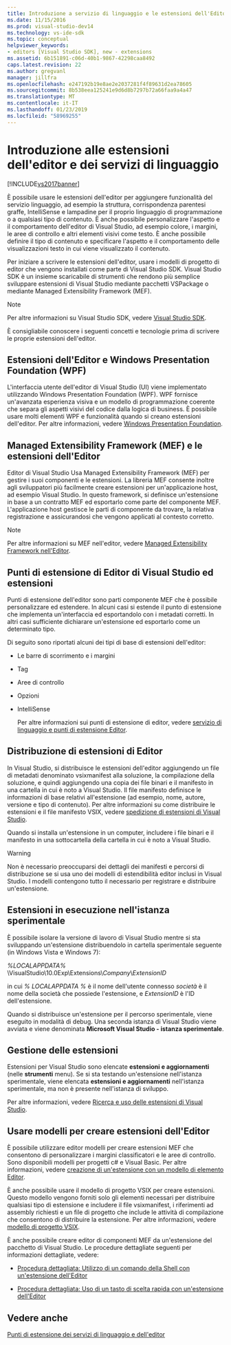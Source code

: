 ```yaml
---
title: Introduzione a servizio di linguaggio e le estensioni dell'Editor | Microsoft Docs
ms.date: 11/15/2016
ms.prod: visual-studio-dev14
ms.technology: vs-ide-sdk
ms.topic: conceptual
helpviewer_keywords:
- editors [Visual Studio SDK], new - extensions
ms.assetid: 6b151891-c06d-40b1-9867-42298caa8492
caps.latest.revision: 22
ms.author: gregvanl
manager: jillfra
ms.openlocfilehash: e247192b19e8ae2e2037281f4f89631d2ea78605
ms.sourcegitcommit: 8b538eea125241e9d6d8b7297b72a66faa9a4a47
ms.translationtype: MT
ms.contentlocale: it-IT
ms.lasthandoff: 01/23/2019
ms.locfileid: "58969255"
---
```

# <a name="getting-started-with-language-service-and-editor-extensions"></a>Introduzione alle estensioni dell'editor e dei servizi di linguaggio
[!INCLUDE[vs2017banner](../includes/vs2017banner.md)]

È possibile usare le estensioni dell'editor per aggiungere funzionalità del servizio linguaggio, ad esempio la struttura, corrispondenza parentesi graffe, IntelliSense e lampadine per il proprio linguaggio di programmazione o a qualsiasi tipo di contenuto. È anche possibile personalizzare l'aspetto e il comportamento dell'editor di Visual Studio, ad esempio colore, i margini, le aree di controllo e altri elementi visivi come testo. È anche possibile definire il tipo di contenuto e specificare l'aspetto e il comportamento delle visualizzazioni testo in cui viene visualizzato il contenuto.  
  
 Per iniziare a scrivere le estensioni dell'editor, usare i modelli di progetto di editor che vengono installati come parte di Visual Studio SDK. Visual Studio SDK è un insieme scaricabile di strumenti che rendono più semplice sviluppare estensioni di Visual Studio mediante pacchetti VSPackage o mediante Managed Extensibility Framework (MEF).  
  
> [!NOTE]
>  Per altre informazioni su Visual Studio SDK, vedere [Visual Studio SDK](../extensibility/visual-studio-sdk.md).  
  
 È consigliabile conoscere i seguenti concetti e tecnologie prima di scrivere le proprie estensioni dell'editor.  
  
## <a name="the-windows-presentation-foundation-wpf-and-editor-extensions"></a>Estensioni dell'Editor e Windows Presentation Foundation (WPF)  
 L'interfaccia utente dell'editor di Visual Studio (UI) viene implementato utilizzando Windows Presentation Foundation (WPF). WPF fornisce un'avanzata esperienza visiva e un modello di programmazione coerente che separa gli aspetti visivi del codice dalla logica di business. È possibile usare molti elementi WPF e funzionalità quando si creano estensioni dell'editor. Per altre informazioni, vedere [Windows Presentation Foundation](http://msdn.microsoft.com/library/f667bd15-2134-41e9-b4af-5ced6fafab5d).  
  
## <a name="the-managed-extensibility-framework-mef-and-editor-extensions"></a>Managed Extensibility Framework (MEF) e le estensioni dell'Editor  
 Editor di Visual Studio Usa Managed Extensibility Framework (MEF) per gestire i suoi componenti e le estensioni. La libreria MEF consente inoltre agli sviluppatori più facilmente creare estensioni per un'applicazione host, ad esempio Visual Studio. In questo framework, si definisce un'estensione in base a un contratto MEF ed esportarlo come parte del componente MEF. L'applicazione host gestisce le parti di componente da trovare, la relativa registrazione e assicurandosi che vengono applicati al contesto corretto.  
  
> [!NOTE]
>  Per altre informazioni su MEF nell'editor, vedere [Managed Extensibility Framework nell'Editor](../extensibility/managed-extensibility-framework-in-the-editor.md).  
  
## <a name="visual-studio-editor-extension-points-and-extensions"></a>Punti di estensione di Editor di Visual Studio ed estensioni  
 Punti di estensione dell'editor sono parti componente MEF che è possibile personalizzare ed estendere. In alcuni casi si estende il punto di estensione che implementa un'interfaccia ed esportandolo con i metadati corretti. In altri casi sufficiente dichiarare un'estensione ed esportarlo come un determinato tipo.  
  
 Di seguito sono riportati alcuni dei tipi di base di estensioni dell'editor:  
  
- Le barre di scorrimento e i margini  
  
- Tag  
  
- Aree di controllo  
  
- Opzioni  
  
- IntelliSense  
  
  Per altre informazioni sui punti di estensione di editor, vedere [servizio di linguaggio e punti di estensione Editor](../extensibility/language-service-and-editor-extension-points.md).  
  
## <a name="deploying-editor-extensions"></a>Distribuzione di estensioni di Editor  
 In Visual Studio, si distribuisce le estensioni dell'editor aggiungendo un file di metadati denominato vsixmanifest alla soluzione, la compilazione della soluzione, e quindi aggiungendo una copia dei file binari e il manifesto in una cartella in cui è noto a Visual Studio. Il file manifesto definisce le informazioni di base relativi all'estensione (ad esempio, nome, autore, versione e tipo di contenuto). Per altre informazioni su come distribuire le estensioni e il file manifesto VSIX, vedere [spedizione di estensioni di Visual Studio](../extensibility/shipping-visual-studio-extensions.md).  
  
 Quando si installa un'estensione in un computer, includere i file binari e il manifesto in una sottocartella della cartella in cui è noto a Visual Studio.  
  
> [!WARNING]
>  Non è necessario preoccuparsi dei dettagli dei manifesti e percorsi di distribuzione se si usa uno dei modelli di estendibilità editor inclusi in Visual Studio. I modelli contengono tutto il necessario per registrare e distribuire un'estensione.  
  
## <a name="running-extensions-in-the-experimental-instance"></a>Estensioni in esecuzione nell'istanza sperimentale  
 È possibile isolare la versione di lavoro di Visual Studio mentre si sta sviluppando un'estensione distribuendolo in cartella sperimentale seguente (in Windows Vista e Windows 7):  
  
 *%LOCALAPPDATA%* \VisualStudio\10.0Exp\Extensions\\*Company*\\*ExtensionID*  
  
 in cui *% LOCALAPPDATA %* è il nome dell'utente connesso *società* è il nome della società che possiede l'estensione, e *ExtensionID* è l'ID dell'estensione.  
  
 Quando si distribuisce un'estensione per il percorso sperimentale, viene eseguito in modalità di debug. Una seconda istanza di Visual Studio viene avviata e viene denominata **Microsoft Visual Studio - istanza sperimentale**.  
  
## <a name="managing-extensions"></a>Gestione delle estensioni  
 Estensioni per Visual Studio sono elencate **estensioni e aggiornamenti** (nelle **strumenti** menu). Se si sta testando un'estensione nell'istanza sperimentale, viene elencata **estensioni e aggiornamenti** nell'istanza sperimentale, ma non è presente nell'istanza di sviluppo.  
  
 Per altre informazioni, vedere [Ricerca e uso delle estensioni di Visual Studio](../ide/finding-and-using-visual-studio-extensions.md).  
  
## <a name="using-templates-to-create-editor-extensions"></a>Usare modelli per creare estensioni dell'Editor  
 È possibile utilizzare editor modelli per creare estensioni MEF che consentono di personalizzare i margini classificatori e le aree di controllo. Sono disponibili modelli per progetti c# e Visual Basic. Per altre informazioni, vedere [creazione di un'estensione con un modello di elemento Editor](../extensibility/creating-an-extension-with-an-editor-item-template.md).  
  
 È anche possibile usare il modello di progetto VSIX per creare estensioni. Questo modello vengono forniti solo gli elementi necessari per distribuire qualsiasi tipo di estensione e includere il file vsixmanifest, i riferimenti ad assembly richiesti e un file di progetto che include le attività di compilazione che consentono di distribuire la estensione. Per altre informazioni, vedere [modello di progetto VSIX](../extensibility/vsix-project-template.md).  
  
 È anche possibile creare editor di componenti MEF da un'estensione del pacchetto di Visual Studio. Le procedure dettagliate seguenti per informazioni dettagliate, vedere:  
  
-   [Procedura dettagliata: Utilizzo di un comando della Shell con un'estensione dell'Editor](../extensibility/walkthrough-using-a-shell-command-with-an-editor-extension.md)  
  
-   [Procedura dettagliata: Uso di un tasto di scelta rapida con un'estensione dell'Editor](../extensibility/walkthrough-using-a-shortcut-key-with-an-editor-extension.md)  
  
## <a name="see-also"></a>Vedere anche  
 [Punti di estensione dei servizi di linguaggio e dell'editor](../extensibility/language-service-and-editor-extension-points.md)
